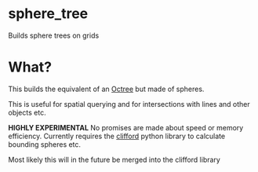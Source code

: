 # sphere_tree
Builds sphere trees on grids

# What?
This builds the equivalent of an [Octree](https://en.wikipedia.org/wiki/Octree) but made of spheres. 

This is useful for spatial querying and for intersections with lines and other objects etc.

**HIGHLY EXPERIMENTAL** No promises are made about speed or memory efficiency. 
Currently requires the [clifford](https://www.github.com/pygae/clifford) python library to calculate bounding spheres etc.

Most likely this will in the future be merged into the clifford library
